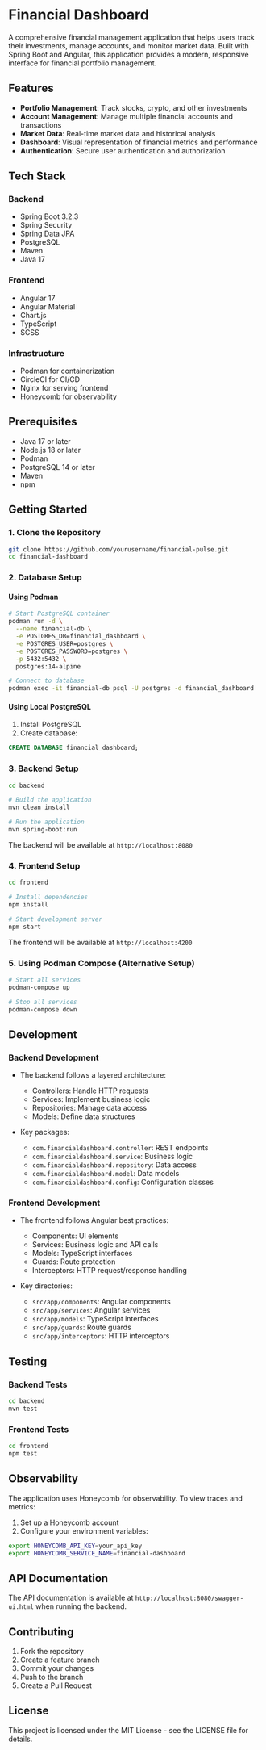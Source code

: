 # Financial Dashboard

A comprehensive financial management application that helps users track their investments, manage accounts, and monitor market data. Built with Spring Boot and Angular, this application provides a modern, responsive interface for financial portfolio management.

## Features

- **Portfolio Management**: Track stocks, crypto, and other investments
- **Account Management**: Manage multiple financial accounts and transactions
- **Market Data**: Real-time market data and historical analysis
- **Dashboard**: Visual representation of financial metrics and performance
- **Authentication**: Secure user authentication and authorization

## Tech Stack

### Backend
- Spring Boot 3.2.3
- Spring Security
- Spring Data JPA
- PostgreSQL
- Maven
- Java 17

### Frontend
- Angular 17
- Angular Material
- Chart.js
- TypeScript
- SCSS

### Infrastructure
- Podman for containerization
- CircleCI for CI/CD
- Nginx for serving frontend
- Honeycomb for observability

## Prerequisites

- Java 17 or later
- Node.js 18 or later
- Podman
- PostgreSQL 14 or later
- Maven
- npm

## Getting Started

### 1. Clone the Repository
```bash
git clone https://github.com/yourusername/financial-pulse.git
cd financial-dashboard
```

### 2. Database Setup

#### Using Podman
```bash
# Start PostgreSQL container
podman run -d \
  --name financial-db \
  -e POSTGRES_DB=financial_dashboard \
  -e POSTGRES_USER=postgres \
  -e POSTGRES_PASSWORD=postgres \
  -p 5432:5432 \
  postgres:14-alpine

# Connect to database
podman exec -it financial-db psql -U postgres -d financial_dashboard
```

#### Using Local PostgreSQL
1. Install PostgreSQL
2. Create database:
```sql
CREATE DATABASE financial_dashboard;
```

### 3. Backend Setup

```bash
cd backend

# Build the application
mvn clean install

# Run the application
mvn spring-boot:run
```

The backend will be available at `http://localhost:8080`

### 4. Frontend Setup

```bash
cd frontend

# Install dependencies
npm install

# Start development server
npm start
```

The frontend will be available at `http://localhost:4200`

### 5. Using Podman Compose (Alternative Setup)

```bash
# Start all services
podman-compose up

# Stop all services
podman-compose down
```

## Development

### Backend Development

- The backend follows a layered architecture:
  - Controllers: Handle HTTP requests
  - Services: Implement business logic
  - Repositories: Manage data access
  - Models: Define data structures

- Key packages:
  - `com.financialdashboard.controller`: REST endpoints
  - `com.financialdashboard.service`: Business logic
  - `com.financialdashboard.repository`: Data access
  - `com.financialdashboard.model`: Data models
  - `com.financialdashboard.config`: Configuration classes

### Frontend Development

- The frontend follows Angular best practices:
  - Components: UI elements
  - Services: Business logic and API calls
  - Models: TypeScript interfaces
  - Guards: Route protection
  - Interceptors: HTTP request/response handling

- Key directories:
  - `src/app/components`: Angular components
  - `src/app/services`: Angular services
  - `src/app/models`: TypeScript interfaces
  - `src/app/guards`: Route guards
  - `src/app/interceptors`: HTTP interceptors

## Testing

### Backend Tests
```bash
cd backend
mvn test
```

### Frontend Tests
```bash
cd frontend
npm test
```

## Observability

The application uses Honeycomb for observability. To view traces and metrics:

1. Set up a Honeycomb account
2. Configure your environment variables:
```bash
export HONEYCOMB_API_KEY=your_api_key
export HONEYCOMB_SERVICE_NAME=financial-dashboard
```

## API Documentation

The API documentation is available at `http://localhost:8080/swagger-ui.html` when running the backend.

## Contributing

1. Fork the repository
2. Create a feature branch
3. Commit your changes
4. Push to the branch
5. Create a Pull Request

## License

This project is licensed under the MIT License - see the LICENSE file for details. 